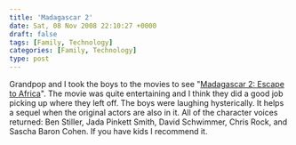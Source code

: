 ```yaml
---
title: 'Madagascar 2'
date: Sat, 08 Nov 2008 22:10:27 +0000
draft: false
tags: [Family, Technology]
categories: [Family, Technology]
type: post
---
```


Grandpop and I took the boys to the movies to see "[Madagascar 2: Escape to Africa](http://www.madagascarmovie.com/?gclid=CP2Pnq_K5pYCFRQhnAodYGsiPg)". The movie was quite entertaining and I think they did a good job picking up where they left off. The boys were laughing hysterically. It helps a sequel when the original actors are also in it. All of the character voices returned: Ben Stiller, Jada Pinkett Smith, David Schwimmer, Chris Rock, and Sascha Baron Cohen. If you have kids I recommend it.